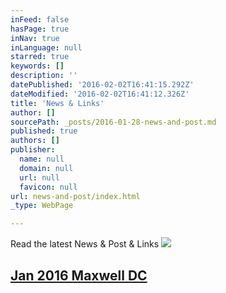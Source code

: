 ```yaml
---
inFeed: false
hasPage: true
inNav: true
inLanguage: null
starred: true
keywords: []
description: ''
datePublished: '2016-02-02T16:41:15.292Z'
dateModified: '2016-02-02T16:41:12.326Z'
title: 'News & Links'
author: []
sourcePath: _posts/2016-01-28-news-and-post.md
published: true
authors: []
publisher:
  name: null
  domain: null
  url: null
  favicon: null
url: news-and-post/index.html
_type: WebPage

---
```

Read the latest News & Post & Links
![](https://s3-us-west-2.amazonaws.com/the-grid-img/p/ce7f8248e9c75142c6d168670f3bcab4a53d460f.png)

## [Jan 2016 Maxwell DC ][0]

[0]: http://www.maxwell.syr.edu/DC/DC_Profiles/Rafael_Cifuentes__16,_IR___ECON__16/